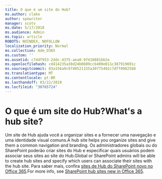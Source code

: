 ```yaml
---
title: O que é um site do Hub?
ms.author: clake
author: spowriter
manager: scotv
ms.date: 5/17/2018
ms.audience: Admin
ms.topic: article
ROBOTS: NOINDEX, NOFOLLOW
localization_priority: Normal
ms.collection: Adm_O365
ms.custom: ''
ms.assetid: c74df953-2ddc-4375-aea0-9f410881bb2e
ms.openlocfilehash: cd414235a38d24b0889ccb400e011c387919691c
ms.sourcegitcommit: 03a156a9c9740521155a30775492c7dff0982588
ms.translationtype: MT
ms.contentlocale: pt-BR
ms.lasthandoff: 03/22/2019
ms.locfileid: "30765724"
---
```

# <a name="whats-a-hub-site"></a><span data-ttu-id="c4fb2-102">O que é um site do Hub?</span><span class="sxs-lookup"><span data-stu-id="c4fb2-102">What's a hub site?</span></span>

<span data-ttu-id="c4fb2-103">Um site de Hub ajuda você a organizar sites e a fornecer uma navegação e uma identidade visual comuns.</span><span class="sxs-lookup"><span data-stu-id="c4fb2-103">A hub site helps you organize sites and give them a common navigation and branding.</span></span> <span data-ttu-id="c4fb2-104">Os administradores globais ou do SharePoint poderão criar sites do Hub e especificar quais usuários podem associar seus sites ao site do Hub.</span><span class="sxs-lookup"><span data-stu-id="c4fb2-104">Global or SharePoint admins will be able to create hub sites and specify which users can associate their sites with the hub site.</span></span> <span data-ttu-id="c4fb2-105">Para saber mais, confira [sites de Hub do SharePoint novo no Office 365](https://go.microsoft.com/fwlink/?linkid=869388).</span><span class="sxs-lookup"><span data-stu-id="c4fb2-105">For more info, see [SharePoint hub sites new in Office 365](https://go.microsoft.com/fwlink/?linkid=869388).</span></span>
  

